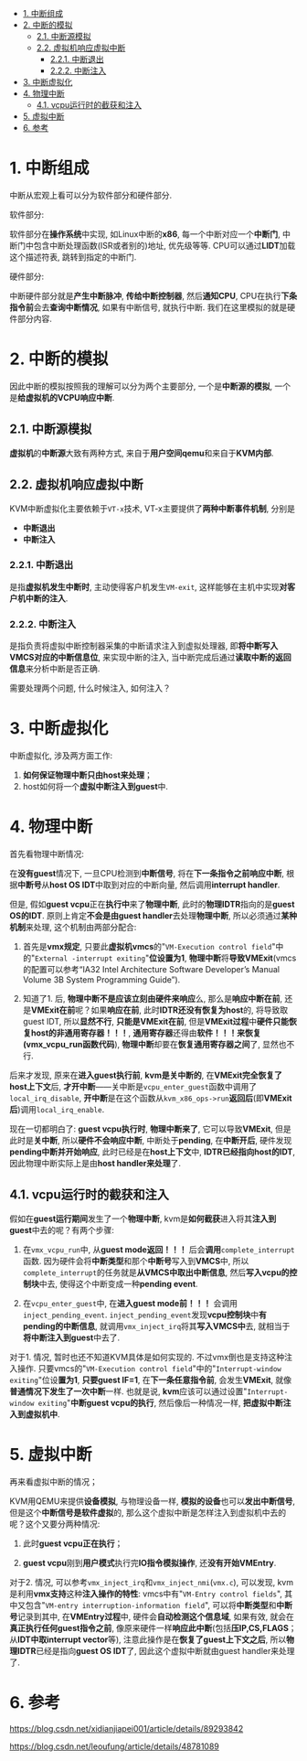 <!-- @import "[TOC]" {cmd="toc" depthFrom=1 depthTo=6 orderedList=false} -->

<!-- code_chunk_output -->

- [1. 中断组成](#1-中断组成)
- [2. 中断的模拟](#2-中断的模拟)
  - [2.1. 中断源模拟](#21-中断源模拟)
  - [2.2. 虚拟机响应虚拟中断](#22-虚拟机响应虚拟中断)
    - [2.2.1. 中断退出](#221-中断退出)
    - [2.2.2. 中断注入](#222-中断注入)
- [3. 中断虚拟化](#3-中断虚拟化)
- [4. 物理中断](#4-物理中断)
  - [4.1. vcpu运行时的截获和注入](#41-vcpu运行时的截获和注入)
- [5. 虚拟中断](#5-虚拟中断)
- [6. 参考](#6-参考)

<!-- /code_chunk_output -->

# 1. 中断组成

中断从宏观上看可以分为软件部分和硬件部分. 

软件部分: 

软件部分在**操作系统**中实现, 如Linux中断的**x86**, 每一个中断对应一个**中断门**, 中断门中包含中断处理函数(ISR或者别的)地址, 优先级等等. CPU可以通过**LIDT**加载这个描述符表, 跳转到指定的中断门. 

硬件部分: 

中断硬件部分就是**产生中断脉冲**, **传给中断控制器**, 然后**通知CPU**, CPU在执行**下条指令前**会去**查询中断情况**, 如果有中断信号, 就执行中断. 我们在这里模拟的就是硬件部分内容. 

# 2. 中断的模拟

因此中断的模拟按照我的理解可以分为两个主要部分, 一个是**中断源的模拟**, 一个是**给虚拟机的VCPU响应中断**. 

## 2.1. 中断源模拟

**虚拟机**的**中断源**大致有两种方式, 来自于**用户空间qemu**和来自于**KVM内部**. 

## 2.2. 虚拟机响应虚拟中断

KVM中断虚拟化主要依赖于`VT-x`技术, VT-x主要提供了**两种中断事件机制**, 分别是

- **中断退出**
- **中断注入**

### 2.2.1. 中断退出

是指**虚拟机发生中断时**, 主动使得客户机发生`VM-exit`, 这样能够在主机中实现**对客户机中断的注入**. 

### 2.2.2. 中断注入

是指负责将虚拟中断控制器采集的中断请求注入到虚拟处理器, 即**将中断写入VMCS对应的中断信息位**, 来实现中断的注入, 当中断完成后通过**读取中断的返回信息**来分析中断是否正确. 

需要处理两个问题, 什么时候注入, 如何注入？

# 3. 中断虚拟化

中断虚拟化, 涉及两方面工作: 

1. **如何保证物理中断只由host来处理**；
2. host如何将一个**虚拟中断注入到guest**中. 

# 4. 物理中断

首先看物理中断情况:

在**没有guest**情况下, 一旦CPU检测到**中断信号**, 将在**下一条指令之前响应中断**, 根据**中断号**从**host OS IDT**中取到对应的中断向量, 然后调用**interrupt handler**. 

但是, 假如**guest vcpu**正在**执行中**来了**物理中断**, 此时的**物理IDTR**指向的是**guest OS的IDT**. 原则上肯定**不会是由guest handler**去处理**物理中断**, 所以必须通过**某种机制**来处理, 这个机制由两部分配合: 

1. 首先是**vmx规定**, 只要此**虚拟机vmcs**的"`VM-Execution control field`"中的"`External -interrupt exiting`"**位设置为1**, **物理中断**将**导致VMExit**(vmcs的配置可以参考“IA32 Intel Architecture Software Developer’s Manual Volume 3B System Programming Guide”). 

2. 知道了1. 后, **物理中断不是应该立刻由硬件来响应**么, 那么是**响应中断在前**, 还是**VMExit在前**呢？如果**响应在前**, 此时**IDTR还没有恢复为host**的, 将导致取guest IDT, 所以**显然不行**, **只能是VMExit在前**, 但是**VMExit过程**中**硬件只能恢复host的非通用寄存器！！！**, **通用寄存器**还得由**软件！！！来恢复(vmx_vcpu_run函数代码**), **物理中断**却要在**恢复通用寄存器之间**了, 显然也不行. 

后来才发现, 原来在**进入guest执行前**, **kvm是关中断的**, 在**VMExit完全恢复了host上下文**后, **才开中断**——关中断是`vcpu_enter_guest`函数中调用了`local_irq_disable`, **开中断**是在这个函数从`kvm_x86_ops->run`**返回后**(即**VMExit后**)调用`local_irq_enable`. 

现在一切都明白了: **guest vcpu执行时**, **物理中断来了**, 它可以导致**VMExit**, 但是此时是**关中断**, 所以**硬件不会响应中断**, 中断处于**pending**, 在**中断开后**, 硬件发现**pending中断并开始响应**, 此时已经是在**host上下文**中, **IDTR已经指向host的IDT**, 因此物理中断实际上是由**host handler来处理**了. 

## 4.1. vcpu运行时的截获和注入

假如在**guest运行期间**发生了一个**物理中断**, kvm是**如何截获**进入将其**注入到guest**中去的呢？有两个步骤: 

1. 在`vmx_vcpu_run`中, 从**guest mode返回！！！** 后会**调用**`complete_interrupt`函数. 因为硬件会将**中断类型**和那个**中断号**写入到**VMCS**中, 所以`complete_interrupt`的任务就是**从VMCS中取出中断信息**, 然后**写入vcpu的控制块**中去, 使得这个中断变成一种**pending event**. 

2. 在`vcpu_enter_guest`中, 在**进入guest mode前！！！** 会调用`inject_pending_event`. `inject_pending_event`发现**vcpu控制块**中**有pending的中断信息**, 就调用`vmx_inject_irq`将其**写入VMCS中**去, 就相当于**将中断注入到guest**中去了. 

对于1. 情况, 暂时也还不知道KVM具体是如何实现的. 不过vmx倒也是支持这种注入操作. 只要vmcs的"`VM-Execution control field`"中的"`Interrupt-window exiting`"位设**置为1**, **只要guest IF=1**, 在**下一条任意指令前**, 会发生**VMExit**, 就像**普通情况下发生了一次中断**一样. 也就是说, **kvm**应该可以通过设置"`Interrupt-window exiting`"**中断guest vcpu的执行**, 然后像后一种情况一样, **把虚拟中断注入到虚拟机中**. 

# 5. 虚拟中断

再来看虚拟中断的情况；

KVM用QEMU来提供**设备模拟**, 与物理设备一样, **模拟的设备**也可以**发出中断信号**, 但是这个**中断信号是软件虚拟**的, 那么这个虚拟中断是怎样注入到虚拟机中去的呢？这个又要分两种情况: 

1. 此时**guest vcpu正在执行**；

2. **guest vcpu**刚到**用户模式**执行完**IO指令模拟操作**, 还**没有开始VMEntry**. 

对于2. 情况, 可以参考`vmx_inject_irq`和`vmx_inject_nmi`(`vmx.c`), 可以发现, kvm是利用**vmx支持**这种**注入操作的特性**: vmcs中有"`VM-Entry control fields`", 其中又包含"`VM-entry interruption-information field`", 可以将**中断类型**和**中断号**记录到其中, 在**VMEntry过程**中, 硬件会**自动检测这个信息域**, 如果有效, 就会在**真正执行任何guest指令之前**, 像原来硬件一样**响应此中断**(包括**压IP,CS,FLAGS**；从**IDT中取interrupt vector**等), 注意此操作是在**恢复了guest上下文之后**, 所以**物理IDTR**已经是指向**guest OS IDT**了, 因此这个虚拟中断就由guest handler来处理了. 

# 6. 参考

https://blog.csdn.net/xidianjiapei001/article/details/89293842

https://blog.csdn.net/leoufung/article/details/48781089
